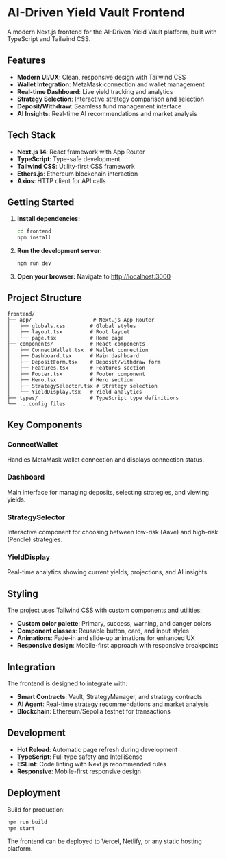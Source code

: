 # AI-Driven Yield Vault Frontend

A modern Next.js frontend for the AI-Driven Yield Vault platform, built with TypeScript and Tailwind CSS.

## Features

- **Modern UI/UX**: Clean, responsive design with Tailwind CSS
- **Wallet Integration**: MetaMask connection and wallet management
- **Real-time Dashboard**: Live yield tracking and analytics
- **Strategy Selection**: Interactive strategy comparison and selection
- **Deposit/Withdraw**: Seamless fund management interface
- **AI Insights**: Real-time AI recommendations and market analysis

## Tech Stack

- **Next.js 14**: React framework with App Router
- **TypeScript**: Type-safe development
- **Tailwind CSS**: Utility-first CSS framework
- **Ethers.js**: Ethereum blockchain interaction
- **Axios**: HTTP client for API calls

## Getting Started

1. **Install dependencies:**
   ```bash
   cd frontend
   npm install
   ```

2. **Run the development server:**
   ```bash
   npm run dev
   ```

3. **Open your browser:**
   Navigate to [http://localhost:3000](http://localhost:3000)

## Project Structure

```
frontend/
├── app/                    # Next.js App Router
│   ├── globals.css        # Global styles
│   ├── layout.tsx         # Root layout
│   └── page.tsx           # Home page
├── components/            # React components
│   ├── ConnectWallet.tsx  # Wallet connection
│   ├── Dashboard.tsx      # Main dashboard
│   ├── DepositForm.tsx    # Deposit/withdraw form
│   ├── Features.tsx       # Features section
│   ├── Footer.tsx         # Footer component
│   ├── Hero.tsx           # Hero section
│   ├── StrategySelector.tsx # Strategy selection
│   └── YieldDisplay.tsx   # Yield analytics
├── types/                 # TypeScript type definitions
└── ...config files
```

## Key Components

### ConnectWallet
Handles MetaMask wallet connection and displays connection status.

### Dashboard
Main interface for managing deposits, selecting strategies, and viewing yields.

### StrategySelector
Interactive component for choosing between low-risk (Aave) and high-risk (Pendle) strategies.

### YieldDisplay
Real-time analytics showing current yields, projections, and AI insights.

## Styling

The project uses Tailwind CSS with custom components and utilities:

- **Custom color palette**: Primary, success, warning, and danger colors
- **Component classes**: Reusable button, card, and input styles
- **Animations**: Fade-in and slide-up animations for enhanced UX
- **Responsive design**: Mobile-first approach with responsive breakpoints

## Integration

The frontend is designed to integrate with:

- **Smart Contracts**: Vault, StrategyManager, and strategy contracts
- **AI Agent**: Real-time strategy recommendations and market analysis
- **Blockchain**: Ethereum/Sepolia testnet for transactions

## Development

- **Hot Reload**: Automatic page refresh during development
- **TypeScript**: Full type safety and IntelliSense
- **ESLint**: Code linting with Next.js recommended rules
- **Responsive**: Mobile-first responsive design

## Deployment

Build for production:
```bash
npm run build
npm start
```

The frontend can be deployed to Vercel, Netlify, or any static hosting platform.